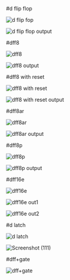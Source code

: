 #d flip flop

![d flip fop](https://github.com/user-attachments/assets/5d7d8a6a-72ed-4ffa-bb48-3401bbc929e4)

![d flip flop output](https://github.com/user-attachments/assets/ab7e5f2e-c21f-44ec-995b-8012678bde18)


#dff8

![dff8](https://github.com/user-attachments/assets/b30d3fe2-745a-45d5-a932-5f22ea070cc7)


![dff8 output](https://github.com/user-attachments/assets/389cca44-6d77-4c11-862b-09a104127193)


#dff8 with reset


![dff8 with reset](https://github.com/user-attachments/assets/64b152dd-f9c2-4272-941e-d58e6873259c)



![dff8 with reset output](https://github.com/user-attachments/assets/02b2ef8d-d066-42a9-8e3b-aae40adda048)


#dff8ar


![dff8ar](https://github.com/user-attachments/assets/8390e7b0-af78-424f-80e5-a230793110d5)




![dff8ar output](https://github.com/user-attachments/assets/19105077-05a4-4914-ac99-532377656d0f)


#dff8p


![dff8p  ](https://github.com/user-attachments/assets/1c6e334c-7aba-4315-860b-fece9c15d879)




![dff8p output](https://github.com/user-attachments/assets/b92cf894-707a-4673-af76-ce38ffc17a60)




#dff16e




![dff16e](https://github.com/user-attachments/assets/499515e2-7f8b-4583-9697-9f4a09995c12)



![dff16e out1](https://github.com/user-attachments/assets/23616ac8-7f59-4dcb-945f-500e0cf0b4ed)



![dff16e out2](https://github.com/user-attachments/assets/018f4c23-529d-4f3a-9a90-5f85dcfe6f4e)


#d latch


![d latch](https://github.com/user-attachments/assets/ce8742b4-8bb0-4c7d-acb3-93775b1d318e)


![Screenshot (111)](https://github.com/user-attachments/assets/3b7a4c7f-f7bd-4e31-900f-efe561aa62c8)



#dff+gate


![dff+gate](https://github.com/user-attachments/assets/85adb4be-f707-4d05-9b6f-ab46b84188d2)





